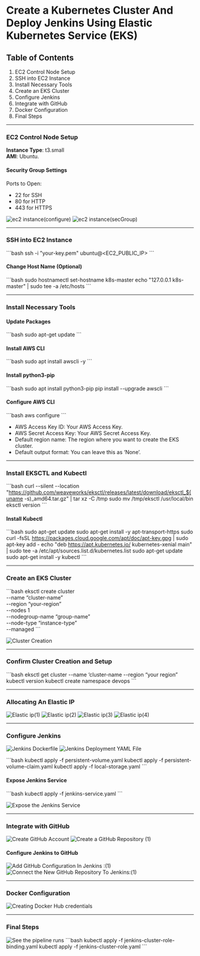 # Create a Kubernetes Cluster And Deploy Jenkins Using Elastic Kubernetes Service (EKS)

## Table of Contents
1. EC2 Control Node Setup
2. SSH into EC2 Instance
3. Install Necessary Tools
4. Create an EKS Cluster
5. Configure Jenkins
6. Integrate with GitHub
7. Docker Configuration
8. Final Steps

---

### EC2 Control Node Setup

**Instance Type**: t3.small  
**AMI**: Ubuntu.

#### Security Group Settings
Ports to Open:
- 22 for SSH
- 80 for HTTP
- 443 for HTTPS

![ec2 instance(configure)](Images/ec2_instance(configure).png)
![ec2 instance(secGroup)](Images/ec2_instance(secGroup).png)

---

### SSH into EC2 Instance

\`\`\`bash
ssh -i "your-key.pem" ubuntu@<EC2_PUBLIC_IP>
\`\`\`

#### Change Host Name (Optional)
\`\`\`bash
sudo hostnamectl set-hostname k8s-master
echo "127.0.0.1 k8s-master" | sudo tee -a /etc/hosts
\`\`\`

---

### Install Necessary Tools

#### Update Packages
\`\`\`bash
sudo apt-get update
\`\`\`

#### Install AWS CLI
\`\`\`bash
sudo apt install awscli -y
\`\`\`

#### Install python3-pip
\`\`\`bash
sudo apt install python3-pip
pip install --upgrade awscli
\`\`\`

#### Configure AWS CLI
\`\`\`bash
aws configure
\`\`\`

- AWS Access Key ID: Your AWS Access Key.
- AWS Secret Access Key: Your AWS Secret Access Key.
- Default region name: The region where you want to create the EKS cluster.
- Default output format: You can leave this as ‘None’.

---

### Install EKSCTL and Kubectl
\`\`\`bash
curl --silent --location "https://github.com/weaveworks/eksctl/releases/latest/download/eksctl_$(uname -s)_amd64.tar.gz" | tar xz -C /tmp
sudo mv /tmp/eksctl /usr/local/bin
eksctl version
\`\`\`

#### Install Kubectl
\`\`\`bash
sudo apt-get update
sudo apt-get install -y apt-transport-https
sudo curl -fsSL https://packages.cloud.google.com/apt/doc/apt-key.gpg | sudo apt-key add -
echo "deb https://apt.kubernetes.io/ kubernetes-xenial main" | sudo tee -a /etc/apt/sources.list.d/kubernetes.list
sudo apt-get update
sudo apt-get install -y kubectl
\`\`\`

---

### Create an EKS Cluster
\`\`\`bash
eksctl create cluster \
--name “cluster-name” \
--region “your-region” \
--nodes 1 \
--nodegroup-name “group-name” \
--node-type “instance-type” \
--managed
\`\`\`

![Cluster Creation](Images/Cluster_Creation.png)

---

### Confirm Cluster Creation and Setup
\`\`\`bash
eksctl get cluster --name ‘cluster-name --region “your region”
kubectl version
kubectl create namespace devops
\`\`\`

---

### Allocating An Elastic IP
![Elastic ip(1)](Images/Elastic_ip(1).png)
![Elastic ip(2)](Images/Elastic_ip(2).png)
![Elastic ip(3)](Images/Elastic_ip(3).png)
![Elastic ip(4)](Images/Elastic_ip(4).png)

---

### Configure Jenkins
![Jenkins Dockerfile](Images/Jenkins_Dockerfile.png)
![Jenkins Deployment YAML File](Images/Jenkins_Deployment_YAML_File.png)

\`\`\`bash
kubectl apply -f persistent-volume.yaml
kubectl apply -f persistent-volume-claim.yaml
kubectl apply -f local-storage.yaml
\`\`\`

#### Expose Jenkins Service
\`\`\`bash
kubectl apply -f jenkins-service.yaml
\`\`\`

![Expose the Jenkins Service](Images/Expose_the_Jenkins_Service.png)

---

### Integrate with GitHub
![Create GitHub Account](Images/Create_GitHub_Account.png)
![Create a GitHub Repository (1)](Images/Create_a_GitHub_Repository_(1).png)

#### Configure Jenkins to GitHub
![Add GitHub Configuration In Jenkins :(1)](Images/Add_GitHub_Configuration_In_Jenkins_:(1).png)
![Connect the New GitHub Repository To Jenkins:(1)](Images/Connect_the_New_GitHub_Repository_To_Jenkins:(1).png)

---

### Docker Configuration
![Creating Docker Hub credentials](Images/Creating_Docker_Hub_credentials.png)

---

### Final Steps
![See the pipeline runs](Images/See_the_pipeline_runs.png)
\`\`\`bash
kubectl apply -f jenkins-cluster-role-binding.yaml
kubectl apply -f jenkins-cluster-role.yaml
\`\`\`

